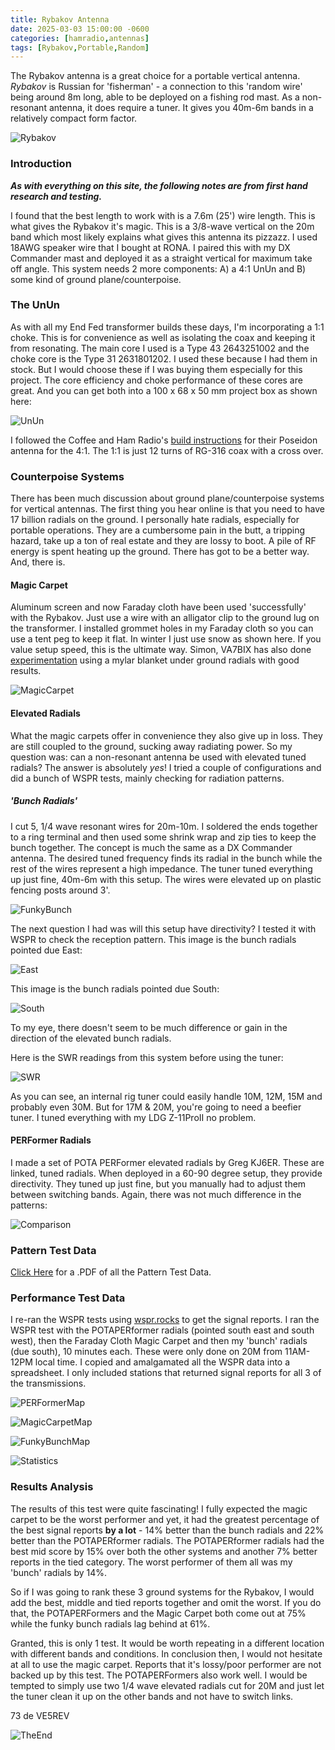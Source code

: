 ```yaml
---
title: Rybakov Antenna
date: 2025-03-03 15:00:00 -0600
categories: [hamradio,antennas]
tags: [Rybakov,Portable,Random]
---
```


The Rybakov antenna is a great choice for a portable vertical antenna. *Rybakov* is Russian for 'fisherman' - a connection to this 'random wire' being around 8m long, able to be deployed on a fishing rod mast. As a non-resonant antenna, it does require a tuner. It gives you 40m-6m bands in a relatively compact form factor.

![Rybakov](./assets/Rybakov/R01.webp)

### Introduction

_**As with everything on this site, the following notes are from first hand research and testing.**_

I found that the best length to work with is a 7.6m (25') wire length. This is what gives the Rybakov it's magic. This is a 3/8-wave vertical on the 20m band which most likely explains what gives this antenna its pizzazz. I used 18AWG speaker wire that I bought at RONA. I paired this with my DX Commander mast and deployed it as a straight vertical for maximum take off angle. This system needs 2 more components: A) a 4:1 UnUn and B) some kind of ground plane/counterpoise. 

### The UnUn

As with all my End Fed transformer builds these days, I'm incorporating a 1:1 choke. This is for convenience as well as isolating the coax and keeping it from resonating. The main core I used is a Type 43 2643251002 and the choke core is the Type 31 2631801202. I used these because I had them in stock. But I would choose these if I was buying them especially for this project. The core efficiency and choke performance of these cores are great. And you can get both into a 100 x 68 x 50 mm project box as shown here:

![UnUn](./assets/Rybakov/R02.webp)

I followed the Coffee and Ham Radio's [build instructions](https://github.com/TemporarilyOffline/cahrtenna/blob/main/CaHRTenna%20Poseidon%20Build%20Instructions.pdf) for their Poseidon antenna for the 4:1. The 1:1 is just 12 turns of RG-316 coax with a cross over. 

### Counterpoise Systems

There has been much discussion about ground plane/counterpoise systems for vertical antennas. The first thing you hear online is that you need to have 17 billion radials on the ground. I personally hate radials, especially for portable operations. They are a cumbersome pain in the butt, a tripping hazard, take up a ton of real estate and they are lossy to boot. A pile of RF energy is spent heating up the ground. There has got to be a better way. And, there is.

#### Magic Carpet

Aluminum screen and now Faraday cloth have been used 'successfully' with the Rybakov. Just use a wire with an alligator clip to the ground lug on the transformer. I installed grommet holes in my Faraday cloth so you can use a tent peg to keep it flat. In winter I just use snow as shown here. If you value setup speed, this is the ultimate way. Simon, VA7BIX has also done [experimentation](https://youtu.be/PA2KTFpTpKE?si=FVbHvS7HIP5LSF6Y) using a mylar blanket under ground radials with good results.

![MagicCarpet](./assets/Rybakov/R07.webp)

#### Elevated Radials

What the magic carpets offer in convenience they also give up in loss. They are still coupled to the ground, sucking away radiating power. So my question was: can a non-resonant antenna be used with elevated tuned radials? The answer is absolutely *yes*! I tried a couple of configurations and did a bunch of WSPR tests, mainly checking for radiation patterns.

##### 'Bunch Radials'

I cut 5, 1/4 wave resonant wires for 20m-10m. I soldered the ends together to a ring terminal and then used some shrink wrap and zip ties to keep the bunch together. The concept is much the same as a DX Commander antenna. The desired tuned frequency finds its radial in the bunch while the rest of the wires represent a high impedance. The tuner tuned everything up just fine, 40m-6m with this setup. The wires were elevated up on plastic fencing posts around 3'.

![FunkyBunch](./assets/Rybakov/R08.webp)

The next question I had was will this setup have directivity? I tested it with WSPR to check the reception pattern. This image is the bunch radials pointed due East:

![East](./assets/Rybakov/R09.webp)

This image is the bunch radials pointed due South:

![South](./assets/Rybakov/R10.webp)

To my eye, there doesn't seem to be much difference or gain in the direction of the elevated bunch radials.

Here is the SWR readings from this system before using the tuner:

![SWR](./assets/Rybakov/R06.webp)

As you can see, an internal rig tuner could easily handle 10M, 12M, 15M and probably even 30M. But for 17M & 20M, you're going to need a beefier tuner. I tuned everything with my LDG Z-11ProII no problem.

#### PERFormer Radials

I made a set of POTA PERFormer elevated radials by Greg KJ6ER. These are linked, tuned radials. When deployed in a 60-90 degree setup, they provide directivity. They tuned up just fine, but you manually had to adjust them between switching bands. Again, there was not much difference in the patterns:

![Comparison](./assets/Rybakov/R11.webp)

### Pattern Test Data

[Click Here](https://github.com/jrschultz/VE5REV/blob/main/assets/Rybakov/RybakovPatternTests.pdf) for a .PDF of all the Pattern Test Data.

### Performance Test Data

I re-ran the WSPR tests using [wspr.rocks](https://wspr.rocks/) to get the signal reports. I ran the WSPR test with the POTAPERformer radials (pointed south east and south west), then the Faraday Cloth Magic Carpet and then my 'bunch' radials (due south), 10 minutes each. These were only done on 20M from 11AM-12PM local time. I copied and amalgamated all the WSPR data into a spreadsheet. I only included stations that returned signal reports for all 3 of the transmissions.

![PERFormerMap](./assets/Rybakov/RybakovPOTAPERFormerRadials.webp)

![MagicCarpetMap](./assets/Rybakov/RybakovMagicCarpetRadials.webp)

![FunkyBunchMap](./assets/Rybakov/RybakovBunchRadials.webp)

![Statistics](./assets/Rybakov/RadialsCompared.webp)

### Results Analysis

The results of this test were quite fascinating! I fully expected the magic carpet to be the worst performer and yet, it had the greatest percentage of the best signal reports **by a lot** - 14% better than the bunch radials and 22% better than the POTAPERformer radials. The POTAPERformer radials had the best mid score by 15% over both the other systems and another 7% better reports in the tied category. The worst performer of them all was my 'bunch' radials by 14%.

So if I was going to rank these 3 ground systems for the Rybakov, I would add the best, middle and tied reports together and omit the worst. If you do that, the POTAPERFormers and the Magic Carpet both come out at 75% while the funky bunch radials lag behind at 61%.

Granted, this is only 1 test. It would be worth repeating in a different location with different bands and conditions. In conclusion then, I would not hesitate at all to use the magic carpet. Reports that it's lossy/poor performer are not backed up by this test. The POTAPERFormers also work well. I would be tempted to simply use two 1/4 wave elevated radials cut for 20M and just let the tuner clean it up on the other bands and not have to switch links.

73 de VE5REV

![TheEnd](./assets/Rybakov/R03.webp)
